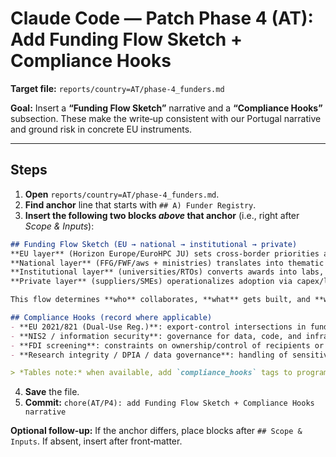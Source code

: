 # Claude Code — Patch Phase 4 (AT): Add Funding Flow Sketch + Compliance Hooks

**Target file:** `reports/country=AT/phase-4_funders.md`

**Goal:** Insert a **“Funding Flow Sketch”** narrative and a **“Compliance Hooks”** subsection. These make the write‑up consistent with our Portugal narrative and ground risk in concrete EU instruments.

---

## Steps
1) **Open** `reports/country=AT/phase-4_funders.md`.
2) **Find anchor** line that starts with `## A) Funder Registry`.
3) **Insert the following two blocks *above* that anchor** (i.e., right after *Scope & Inputs*):

```markdown
## Funding Flow Sketch (EU → national → institutional → private)
**EU layer** (Horizon Europe/EuroHPC JU) sets cross‑border priorities and shapes consortia behavior.
**National layer** (FFG/FWF/aws + ministries) translates into thematic calls, basic research, and SME instruments.
**Institutional layer** (universities/RTOs) converts awards into labs, benches, and standards contributions.
**Private layer** (suppliers/SMEs) operationalizes adoption via capex/loans/guarantees.

This flow determines **who** collaborates, **what** gets built, and **where** capability consolidates. We map instruments → programs → partners to reveal vectors and asymmetries.

## Compliance Hooks (record where applicable)
- **EU 2021/821 (Dual‑Use Reg.)**: export‑control intersections in funded topics/work packages
- **NIS2 / information security**: governance for data, code, and infrastructure
- **FDI screening**: constraints on ownership/control of recipients or key suppliers
- **Research integrity / DPIA / data governance**: handling of sensitive datasets and cross‑border access

> *Tables note:* when available, add `compliance_hooks` tags to program/call rows in `programs.csv`/`calls.tsv` (e.g., `export_control;NIS2;FDI;DPIA`).
```

4) **Save** the file.
5) **Commit:** `chore(AT/P4): add Funding Flow Sketch + Compliance Hooks narrative`

**Optional follow‑up:** If the anchor differs, place blocks after `## Scope & Inputs`. If absent, insert after front‑matter.

